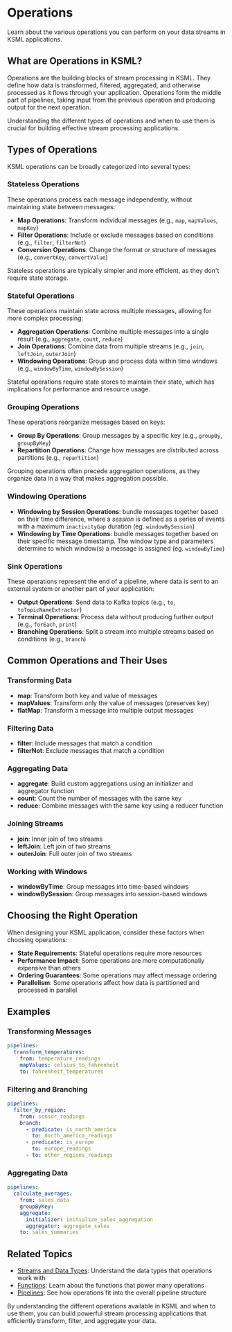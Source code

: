 # Operations

Learn about the various operations you can perform on your data streams in KSML applications.

## What are Operations in KSML?

Operations are the building blocks of stream processing in KSML. They define how data is transformed, filtered, aggregated, and otherwise processed as it flows through your application. Operations form the middle part of pipelines, taking input from the previous operation and producing output for the next operation.

Understanding the different types of operations and when to use them is crucial for building effective stream processing applications.

## Types of Operations

KSML operations can be broadly categorized into several types:

### Stateless Operations

These operations process each message independently, without maintaining state between messages:

- **Map Operations**: Transform individual messages (e.g., `map`, `mapValues`, `mapKey`)
- **Filter Operations**: Include or exclude messages based on conditions (e.g., `filter`, `filterNot`)
- **Conversion Operations**: Change the format or structure of messages (e.g., `convertKey`, `convertValue`)

Stateless operations are typically simpler and more efficient, as they don't require state storage.

### Stateful Operations

These operations maintain state across multiple messages, allowing for more complex processing:

- **Aggregation Operations**: Combine multiple messages into a single result (e.g., `aggregate`, `count`, `reduce`)
- **Join Operations**: Combine data from multiple streams (e.g., `join`, `leftJoin`, `outerJoin`)
- **Windowing Operations**: Group and process data within time windows (e.g., `windowByTime`, `windowBySession`)

Stateful operations require state stores to maintain their state, which has implications for performance and resource usage.

### Grouping Operations

These operations reorganize messages based on keys:

- **Group By Operations**: Group messages by a specific key (e.g., `groupBy`, `groupByKey`)
- **Repartition Operations**: Change how messages are distributed across partitions (e.g., `repartition`)

Grouping operations often precede aggregation operations, as they organize data in a way that makes aggregation possible.

### Windowing Operations

- **Windowing by Session Operations**: bundle messages together based on their time difference, where a _session_ is defined as a series of events with a maximum `inactivityGap` duration (eg. `windowBySession`)
- **Windowing by Time Operations**: bundle messages together based on their specific message timestamp. The window type and parameters determine to which window(s) a message is assigned (eg. `windowByTime`)

### Sink Operations

These operations represent the end of a pipeline, where data is sent to an external system or another part of your application:

- **Output Operations**: Send data to Kafka topics (e.g., `to`, `toTopicNameExtractor`)
- **Terminal Operations**: Process data without producing further output (e.g., `forEach`, `print`)
- **Branching Operations**: Split a stream into multiple streams based on conditions (e.g., `branch`)

## Common Operations and Their Uses

### Transforming Data

- **map**: Transform both key and value of messages
- **mapValues**: Transform only the value of messages (preserves key)
- **flatMap**: Transform a message into multiple output messages

### Filtering Data

- **filter**: Include messages that match a condition
- **filterNot**: Exclude messages that match a condition

### Aggregating Data

- **aggregate**: Build custom aggregations using an initializer and aggregator function
- **count**: Count the number of messages with the same key
- **reduce**: Combine messages with the same key using a reducer function

### Joining Streams

- **join**: Inner join of two streams
- **leftJoin**: Left join of two streams
- **outerJoin**: Full outer join of two streams

### Working with Windows

- **windowByTime**: Group messages into time-based windows
- **windowBySession**: Group messages into session-based windows

## Choosing the Right Operation

When designing your KSML application, consider these factors when choosing operations:

- **State Requirements**: Stateful operations require more resources
- **Performance Impact**: Some operations are more computationally expensive than others
- **Ordering Guarantees**: Some operations may affect message ordering
- **Parallelism**: Some operations affect how data is partitioned and processed in parallel

## Examples

### Transforming Messages

```yaml
pipelines:
  transform_temperatures:
    from: temperature_readings
    mapValues: celsius_to_fahrenheit
    to: fahrenheit_temperatures
```

### Filtering and Branching

```yaml
pipelines:
  filter_by_region:
    from: sensor_readings
    branch:
      - predicate: is_north_america
        to: north_america_readings
      - predicate: is_europe
        to: europe_readings
      - to: other_regions_readings
```

### Aggregating Data

```yaml
pipelines:
  calculate_averages:
    from: sales_data
    groupByKey:
    aggregate:
      initializer: initialize_sales_aggregation
      aggregator: aggregate_sales
    to: sales_summaries
```

## Related Topics

- [Streams and Data Types](../reference/stream-type-reference.md): Understand the data types that operations work with
- [Functions](functions.md): Learn about the functions that power many operations
- [Pipelines](pipelines.md): See how operations fit into the overall pipeline structure

By understanding the different operations available in KSML and when to use them, you can build powerful stream processing applications that efficiently transform, filter, and aggregate your data.